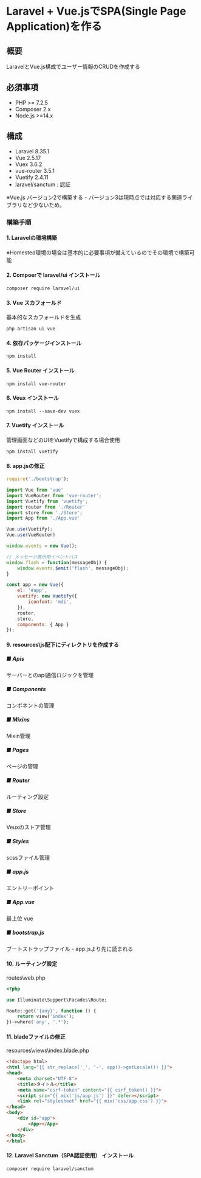 # Laravel + Vue.jsでSPA(Single Page Application)を作る
## 概要
LaravelとVue.js構成でユーザー情報のCRUDを作成する

## 必須事項
* PHP >= 7.2.5 
* Composer 2.x 
* Node.js >=14.x 

## 構成
* Laravel 8.35.1 
* Vue 2.5.17 
* Vuex 3.6.2 
* vue-router 3.5.1 
* Vuetify 2.4.11 
* laravel/sanctum : 認証 

※Vue.js バージョン2で構築する - バージョン3は現時点では対応する関連ライブラリなど少ないため。

### 構築手順
#### 1. Laravelの環境構築
※Homested環境の場合は基本的に必要事項が備えているのでその環境で構築可能

#### 2. Compoerで laravel/ui インストール
```
composer require laravel/ui
```
#### 3. Vue スカフォールド
基本的なスカフォールドを生成
```
php artisan ui vue
```
#### 4. 依存パッケージインストール
```
npm install
```
#### 5. Vue Router インストール
```
npm install vue-router
```
#### 6. Veux インストール
```
npm install --save-dev vuex
```
#### 7. Vuetify インストール
管理画面などのUIをVuetifyで構成する場合使用

```
npm install vuetify
```
#### 8. app.jsの修正
```js
require('./bootstrap');

import Vue from 'vue'
import VueRouter from 'vue-router';
import Vuetify from 'vuetify';
import router from './Router'
import store from './Store';
import App from './App.vue'

Vue.use(Vuetify);
Vue.use(VueRouter)

window.events = new Vue();

// メッセージ表示用イベントバス
window.flash = function(messageObj) {
    window.events.$emit('flash', messageObj);
}

const app = new Vue({
    el: '#app',
    vuetify: new Vuetify({
        iconfont: 'mdi',
    }),
    router,
    store,
    components: { App }
});
```
#### 9. resources\js配下にディレクトリを作成する
##### ■ Apis
サーバーとのapi通信ロジックを管理

##### ■ Components
コンポネントの管理

##### ■ Mixins
Mixin管理

##### ■ Pages
ページの管理

##### ■ Router
ルーティング設定

##### ■ Store
Veuxのストア管理

##### ■ Styles
scssファイル管理

##### ■ app.js
エントリーポイント

##### ■ App.vue
最上位 vue

##### ■ bootstrap.js
ブートストラップファイル - app.jsより先に読まれる

#### 10. ルーティング設定
routes\web.php

```php
<?php

use Illuminate\Support\Facades\Route;

Route::get('{any}', function () {
    return view('index');
})->where('any', '.*');
```
#### 11. bladeファイルの修正
resources\views\index.blade.php

```html
<!doctype html>
<html lang="{{ str_replace('_', '-', app()->getLocale()) }}">
<head>
    <meta charset="UTF-8">
    <title>タイトル</title>
    <meta name="csrf-token" content="{{ csrf_token() }}">
    <script src="{{ mix('js/app.js') }}" defer></script>
    <link rel="stylesheet" href="{{ mix('css/app.css') }}">
</head>
<body>
    <div id="app">
        <App></App>
    </div>
</body>
</html>
```
#### 12. Laravel Sanctum（SPA認証使用） インストール
```
composer require laravel/sanctum
```
